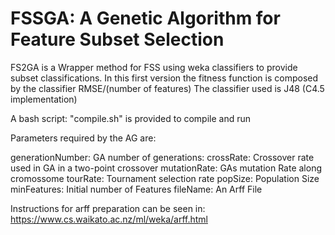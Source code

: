# FSSGA: A Genetic Algorithm for Feature Subset Selection

FS2GA is a Wrapper method for FSS using weka classifiers to provide subset classifications.
In this first version the fitness function is composed by the classifier RMSE/(number of features)
The classifier used is J48 (C4.5 implementation) 

A bash script: "compile.sh" is provided to compile and run

Parameters required by the AG are:


generationNumber: GA number of generations: 
crossRate: Crossover rate used in GA in a two-point crossover
mutationRate: GAs mutation Rate along cromossome
tourRate: Tournament selection rate
popSize: Population Size
minFeatures: Initial number of Features
fileName: An Arff File

Instructions for arff preparation can be seen in: https://www.cs.waikato.ac.nz/ml/weka/arff.html

